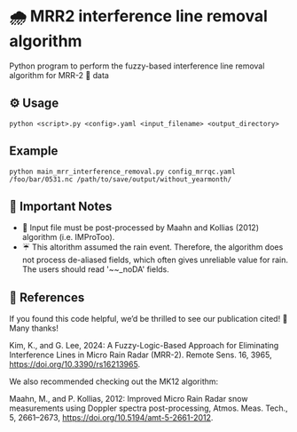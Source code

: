 # 🌧️ MRR2 interference line removal algorithm

Python program to perform the fuzzy-based interference line removal algorithm for MRR-2 📡 data

## ⚙️ Usage
```python <script>.py <config>.yaml <input_filename> <output_directory>```

## Example
```python main_mrr_interference_removal.py config_mrrqc.yaml /foo/bar/0531.nc /path/to/save/output/without_yearmonth/```

## 📝 Important Notes
 - 🚨 Input file must be post-processed by Maahn and Kollias (2012) algorithm (i.e. IMProToo).
 - ☔ This altorithm assumed the rain event. Therefore, the algorithm does not process de-aliased fields, which often gives unreliable value for rain. The users should read '~~_noDA' fields.

## 📖 References
If you found this code helpful, we’d be thrilled to see our publication cited! 🙌 Many thanks!

Kim, K., and G. Lee, 2024: A Fuzzy-Logic-Based Approach for Eliminating Interference Lines in Micro Rain Radar (MRR-2). Remote Sens. 16, 3965, https://doi.org/10.3390/rs16213965.

We also recommended checking out the MK12 algorithm:

Maahn, M., and P. Kollias, 2012: Improved Micro Rain Radar snow measurements using Doppler spectra post-processing, Atmos. Meas. Tech., 5, 2661–2673, https://doi.org/10.5194/amt-5-2661-2012.
